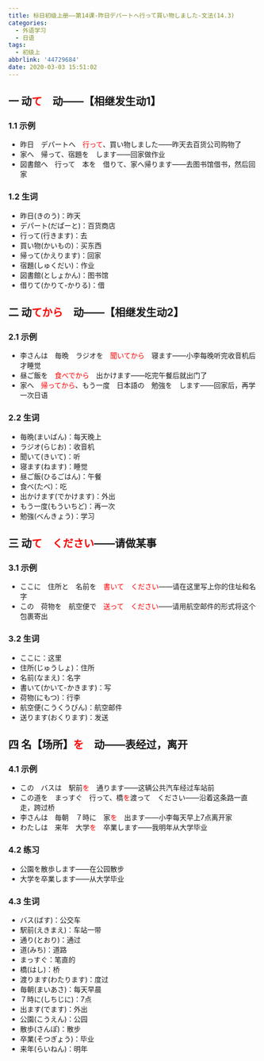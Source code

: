 ```yaml
---
title: 标日初级上册——第14课-昨日デパートへ行って買い物しました-文法(14.3)
categories:
  - 外语学习
  - 日语
tags:
  - 初级上
abbrlink: '44729684'
date: 2020-03-03 15:51:02
---
```

## 一 动<font color=red>て</font>　动——【相继发生动1】

### 1.1 示例

* 昨日　デパートへ　<font color=red>行って</font>、買い物しました——昨天去百货公司购物了
* 家へ　帰って、宿題を　します——回家做作业
* 図書館へ　行って　本を　借りて、家へ帰ります——去图书馆借书，然后回家

<!--more-->
### 1.2 生词

* 昨日(きのう)：昨天
* デパート(だぱーと)：百货商店
* 行って(行きます)：去
* 買い物(かいもの)：买东西
* 帰って(かえります)：回家
* 宿題(しゅくだい)：作业
* 図書館(としょかん)：图书馆
* 借りて(かりて-かりる)：借

## 二 动<font color=red>てから</font>　动——【相继发生动2】

### 2.1 示例

* 李さんは　毎晩　ラジオを　<font color=red>聞いてから</font>　寝ます——小李每晚听完收音机后才睡觉
* 昼ご飯を　<font color=red>食べでから</font>　出かけます——吃完午餐后就出门了
* 家へ　<font color=red>帰ってから</font>、もう一度　日本語の　勉強を　します——回家后，再学一次日语

### 2.2 生词

* 毎晩(まいばん)：每天晚上
* ラジオ(らじお)：收音机
* 聞いて(きいて)：听
* 寝ます(ねます)：睡觉
* 昼ご飯(ひるごはん)：午餐
* 食べ(たべ)：吃
* 出かけます(でかけます)：外出
* もう一度(もういちど)：再一次
* 勉強(べんきょう)：学习

## 三 动<font color=red>て　ください</font>——请做某事

### 3.1 示例

* ここに　住所と　名前を　<font color=red>書いて　ください</font>——请在这里写上你的住址和名字
* この　荷物を　航空便で　<font color=red>送って　ください</font>——请用航空邮件的形式将这个包裹寄出

### 3.2 生词

* ここに：这里
* 住所(じゅうしょ)：住所
* 名前(なまえ)：名字
* 書いて(かいて-かきます)：写
* 荷物(にもつ)：行李
* 航空便(こうくうびん)：航空邮件
* 送ります(おくります)：发送

## 四 名【场所】<font color=red>を</font>　动——表经过，离开

### 4.1 示例

* この　バスは　駅前<font color=red>を</font>　通ります——这辆公共汽车经过车站前
* この道を　まっすぐ　行って、橋<font color=red>を</font>渡って　ください——沿着这条路一直走，跨过桥
* 李さんは　毎朝　７時に　家<font color=red>を</font>　出ます——小李每天早上7点离开家
* わたしは　来年　大学<font color=red>を</font>　卒業します——我明年从大学毕业

### 4.2 练习

* 公園を散歩します——在公园散步
* 大学を卒業します——从大学毕业

### 4.3 生词

* バス(ばす)：公交车
*  駅前(えきまえ)：车站一带
* 通り(とおり)：通过
* 道(みち)：道路
* まっすぐ：笔直的
* 橋(はし)：桥
* 渡ります(わたります)：度过
* 毎朝(まいあさ)：每天早晨
* ７時に(しちじに)：7点
* 出ます(でます)：外出
* 公園(こうえん)：公园
* 散歩(さんぽ)：散步
* 卒業(そつぎょう)：毕业
* 来年(らいねん)：明年

